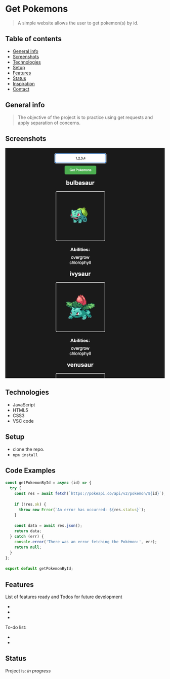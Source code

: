 # Get Pokemons

> A simple website allows the user to get pokemon(s) by id.

## Table of contents

- [General info](#general-info)
- [Screenshots](#screenshots)
- [Technologies](#technologies)
- [Setup](#setup)
- [Features](#features)
- [Status](#status)
- [Inspiration](#inspiration)
- [Contact](#contact)

## General info

> The objective of the project is to practice using get requests and apply separation of concerns.

## Screenshots

![Example screenshot](./assets/screenShot.png)

## Technologies

- JavaScript
- HTML5
- CSS3
- VSC code

## Setup

- clone the repo.
- `npm install`

## Code Examples

```js
const getPokemonById = async (id) => {
  try {
    const res = await fetch(`https://pokeapi.co/api/v2/pokemon/${id}`);

    if (!res.ok) {
      throw new Error(`An error has occurred: ${res.status}`);
    }

    const data = await res.json();
    return data;
  } catch (err) {
    console.error('There was an error fetching the Pokémon:', err);
    return null;
  }
};

export default getPokemonById;
```

## Features

List of features ready and Todos for future development

-
-
-

To-do list:

-
-

## Status

Project is: _in progress_
